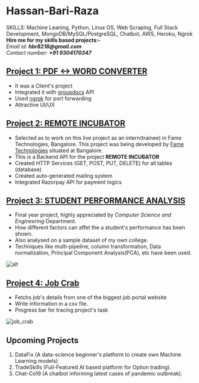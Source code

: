 # Hassan-Bari-Raza
SKILLS: Machine Leaning, Python, Linux OS, Web Scraping, Full Stack Development, MongoDB/MySQL/PostgreSQL, Chatbot, AWS, Heroku, Ngrok <br />
**Hire me for my skills based projects:-** <br />
_Email id:_ **_hbr8218@gmail.com_** <br />
_Contact number:_ **_+91 9304170347_**

## [Project 1: PDF <-> WORD CONVERTER](https://github.com/hbr8218/pdfdocx)
- It was a Client's project
- Integrated it with [groupdocs](https://www.groupdocs.com) API
- Used [ngrok](https://www.ngrok.com) for port forwarding
- Attractive UI/UX


## [Project 2: REMOTE INCUBATOR](https://github.com/hbr8218/remote-incubator)
- Selected as to work on this live project as an intern(trainee) in Fame Technologies, Bangalore. This project was being developed by [Fame Technologies](http://fametechnologies.in/) situated at Bangalore.
- This is a Backend API for the project **REMOTE INCUBATOR** 
- Created HTTP Services (GET, POST, PUT, DELETE) for all tables (database)
- Created auto-generated mailing system
- Integrated Razorpay API for payment logics


## [Project 3: STUDENT PERFORMANCE ANALYSIS](https://github.com/hbr8218/student-performance-analysis-using-machine-learning)
- Final year project, highly appreciated by _Computer Science and Engineering_ Department.
- How different factors can affet the a student's performance has been shown.
- Also analysed on a sample dataset of my own college.
- Techniques like multi-pipeline, column transformation, Data normalization, Principal Component Analysis(PCA), etc have been used.

![alt](https://user-images.githubusercontent.com/42790586/88255076-fdb74180-ccd4-11ea-886f-33551729644c.png)

## [Project 4: Job Crab](https://github.com/hbr8218/job-Crab)
- Fetchs job's details from one of the biggest job portal website
- Write information in a csv file.
- Progress bar for tracing project's task

![job_crab](https://user-images.githubusercontent.com/42790586/88427279-40c9ff80-ce10-11ea-9814-ccd98350cd59.gif)

## Upcoming Projects
1. DataFix (A data-science beginner's platform to create own Machine Learning models)
2. TradeSkills (Full-Featured AI based platform for Option trading).
3. Chat-Co19 (A chatbot informing latest cases of pandemic outbreak).
